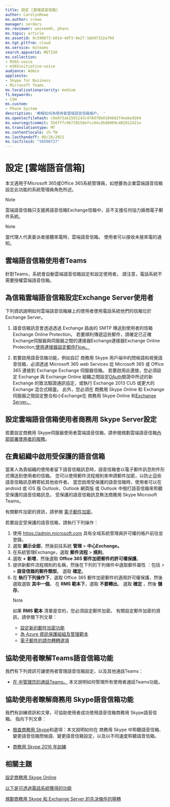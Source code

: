 ```yaml
---
title: 設定 [雲端語音信箱]
author: CarolynRowe
ms.author: crowe
manager: serdars
ms.reviewer: wasseemh, phans
ms.topic: article
ms.assetid: 9c590873-b014-4df3-9e27-1bb97322a79d
ms.tgt.pltfrm: cloud
ms.service: msteams
search.appverid: MET150
ms.collection:
- M365-voice
- m365initiative-voice
audience: Admin
appliesto:
- Skype for Business
- Microsoft Teams
ms.localizationpriority: medium
f1.keywords:
- CSH
ms.custom:
- Phone System
description: '瞭解如何為使用者雲端語音信箱帳戶。 '
ms.openlocfilehash: c9e073a61501143c478d78b9184602f4eebe9264
ms.sourcegitcommit: 556fffc96729150efcc04cd5d6069c402012421e
ms.translationtype: MT
ms.contentlocale: zh-TW
ms.lasthandoff: 08/26/2021
ms.locfileid: "58590727"
---
```

# <a name="set-up-cloud-voicemail"></a>設定 [雲端語音信箱]

本文適用于Microsoft 365或Office 365系統管理員，如想要為企業雲端語音信箱設定此功能的系統管理員角色[](/microsoft-365/admin/add-users/about-admin-roles)所述。

> [!NOTE]
> 雲端語音信箱只支援將語音信箱Exchange信箱中，且不支援任何協力廠商電子郵件系統。 

> [!NOTE]
> 當代理人代表委派者接聽來電時，雲端語音信箱。 使用者可以接收未接來電的通知。

## <a name="cloud-voicemail-for-teams-users"></a>雲端語音信箱使用者Teams

針對Teams，系統會自動雲端語音信箱設定和設定使用者。 請注意，電話系統不需要授權雲端語音信箱。 

## <a name="set-up-cloud-voicemail-for-exchange-server-mailbox-users"></a>為信箱雲端語音信箱設定Exchange Server使用者

下列資訊說明如何雲端語音信箱線上的使用者使用電話系統他們的信箱位於Exchange Server。 
  
1. 語音信箱訊息會透過透過 Exchange 路由的 SMTP 傳送到使用者的信箱Exchange Online Protection。 若要順利傳遞這些郵件，請確定已正確Exchange伺服器與伺服器之間的連接器Exchange連接器Exchange Online Protection;[使用連接器設定郵件Flow。](/exchange/mail-flow-best-practices/use-connectors-to-configure-mail-flow/use-connectors-to-configure-mail-flow) 

2. 若要啟用語音信箱功能，例如自訂 商務用 Skype 用戶端中的問候語和視覺語音信箱，必須透過 Microsoft 365 web Services 從 Microsoft 365 或 Office 365 連接到 Exchange Exchange 伺服器信箱。 若要啟用此連接，您必須設定 Exchange 與 Exchange Online 組織之間設定[OAuth](/exchange/configure-oauth-authentication-between-exchange-and-exchange-online-organizations-exchange-2013-help)驗證中所述的新 Exchange 的致法驗證通訊協定，或執行 Exchange 2013 CU5 或更大的 Exchange 混合式精靈。 此外，您必須在 商務用 Skype Online 和 Exchange 伺服器之間設定整合和小Exchange在 商務用 Skype Online 和[Exchange Server。](/skypeforbusiness/deploy/integrate-with-exchange-server/oauth-with-online-and-on-premises) 

## <a name="set-up-cloud-voicemail-for-skype-for-business-server-users"></a>設定雲端語音信箱使用者商務用 Skype Server設定

若要設定商務用 Skype伺服器使用者雲端語音信箱，請參閱規劃雲端語音信箱[內部部署使用者的服務](/skypeforbusiness/hybrid/plan-cloud-voicemail)。

## <a name="enabling-protected-voicemail-in-your-organization"></a>在貴組織中啟用受保護的語音信箱

當某人為貴組織的使用者留下語音信箱訊息時，語音信箱會以電子郵件訊息附件形式傳送到使用者的信箱。 您可以使用郵件流程規則來申請郵件加密，以防止這些語音信箱訊息轉寄給其他收件者。 當您啟用受保護的語音信箱時，使用者可以在 android 或 iOS 版 Outlook、Outlook 網頁版 或 Outlook 中撥打語音信箱來聆聽受保護的語音信箱訊息。 受保護的語音信箱訊息無法商務用 Skype Microsoft Teams。

有關郵件加密的資訊，請參閱 [電子郵件加密](/microsoft-365/compliance/email-encryption?view=o365-worldwide)。

若要設定受保護的語音信箱，請執行下列操作：

1. 使用 https://admin.microsoft.com 具有全域系統管理員許可權的帳戶前往並登錄。
2. 選取 **顯示全部**，然後前往系統 **管理**  >  **中心Exchange。**
3. 在系統管理Exchange，選取 **郵件流程**  >  **規則**。
4. 選取 **+** **新增**，然後選取 **Office 365 郵件加密郵件的許可權保護**。
5. 提供新郵件流程規則的名稱，然後在下列的下列條件中選取郵件屬性 ：包括  >    >  **語音信箱的郵件類型**。 選取 **確定**。
6. 在 **執行下列操作下**，選取 Office 365 郵件加密郵件的適用許可權保護，然後選取選取 **其中一個**。 在 **RMS 範本下**，選取 **不要轉出**。 選取 **確定** ，然後 **儲存**。
    > [!NOTE]
    > 如果 **RMS 範本** 清單是空的，您必須設定郵件加密。 有關設定郵件加密的資訊，請參閱下列文章：
    > - [設定新的郵件加密功能](/microsoft-365/compliance/set-up-new-message-encryption-capabilities?view=o365-worldwide)
    > - [為 Azure 資訊保護組組及管理範本](/information-protection/deploy-use/configure-policy-templates)
    > - [電子郵件的請勿轉轉選項](/information-protection/deploy-use/configure-usage-rights#do-not-forward-option-for-emails)

## <a name="help-your-users-learn-teams-voicemail-features"></a>協助使用者瞭解Teams語音信箱功能

我們有下列資訊可讓使用者管理語音信箱設定，以及其他通話Teams：

- [在 中管理您的通話Teams。](https://support.office.com/article/manage-your-call-settings-in-teams-456cb611-3477-496f-b31a-6ab752a7595f) 本文說明如何管理所有使用者通話Teams功能。 

## <a name="help-your-users-learn-skype-for-business-voicemail-features"></a>協助使用者瞭解商務用 Skype語音信箱功能

我們有訓練資訊和文章，可協助使用者成功使用語音信箱商務用 Skype語音信箱。 指向下列文章：

- [檢查商務用 Skype](https://support.office.com/article/2deea7f8-831f-4e85-a0d4-b34da55945a8)和選項：本文說明如何在 商務用 Skype 中聆聽語音信箱、變更語音信箱問候語、變更語音信箱設定，以及以不同速度聆聽語音信箱。

- [商務用 Skype 2016 年訓練](https://support.office.com/article/eb2081bc-fd0a-4eda-94da-5a39f369ee74)

## <a name="related-topics"></a>相關主題
[設定商務用 Skype Online](/skypeforbusiness/set-up-skype-for-business-online/set-up-skype-for-business-online)

[以下是可透過電話系統獲得的功能](here-s-what-you-get-with-phone-system.md)

[規劃商務用 Skype 和 Exchange Server 的先決條件的移轉](/SkypeForBusiness/hybrid/plan-um-migration)
